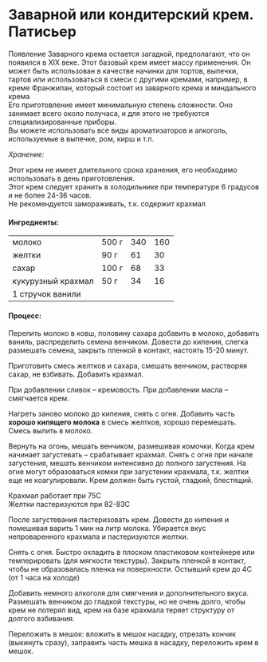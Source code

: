 # Заварной или кондитерский крем. Патисьер
Появление Заварного крема остается загадкой, предполагают, что он появился в XIX веке. Этот базовый крем имеет массу применения. Он может быть использован в качестве начинки для тортов, выпечки, тартов или использоваться в смеси с другими кремами, например, в креме Франжипан, который состоит из заварного крема и миндального крема  
Его приготовление имеет минимальную степень сложности. Оно занимает всего около получаса, и для этого не требуются специализированные приборы.  
Вы можете использовать все виды ароматизаторов и алкоголь, используемые в выпечке, ром, кирш и т.п.

*Хранение:*

Этот крем не имеет длительного срока хранения, его необходимо использовать в день приготовления.  
Этот крем следует хранить в холодильнике при температуре 6 градусов и не более 24-36 часов.   
Не рекомендуется замораживать, т.к. содержит крахмал

#### Ингредиенты:
| | | | |
| --- | --- | --- | --- |
| молоко | 500 г | 340 | 160  
| желтки | 90 г | 61 | 30  
| сахар | 100 г | 68 | 33  
| кукурузный крахмал | 50 г | 34 | 16  
| 1 стручок ванили |  

#### Процесс:

Перелить молоко в ковш, половину сахара добавить в молоко, добавить ваниль, распределить семена венчиком. Довести до кипения, слегка размешать семена, закрыть пленкой в контакт, настоять 15-20 минут.  

Приготовить смесь желтков и сахара, смешать венчиком, растворяя сахар, не взбивать. Добавить крахмал.  

При добавлении сливок – кремовость. При добавлении масла – смягчается крем.  

Нагреть заново молоко до кипения, снять с огня. Добавить часть **хорошо кипящего молока** в смесь желтков, хорошо перемешать. Смесь вылить в молоко.  

Вернуть на огонь, мешать венчиком, размешивая комочки. Когда крем начинает загустевать – срабатывает крахмал. Снять с огня при начале загустения, мешать венчиком интенсивно до полного загустения. На огне могут образоваться комки при загустении крахмала, т.к. желтки еще не коагулировали. Крем должен быть густой, гладкий, блестящий.  

Крахмал работает при 75С  
Желтки пастеризуются при 82-83С  

После загустевания пастеризовать крем. Довести до кипения и помешивая варить 1 мин на литр молока. Убирается вкус непроваренного крахмала и пастеризуются желтки.  

Снять с огня. Быстро охладить в плоском пластиковом контейнере или темперировать (для мягкости текстуры). Закрыть пленкой в контакт, чтобы не образовалась пленка на поверхности.
Остывший крем до 4С (от 1 часа на холоде)  

Добавить немного алкоголя для смягчения и дополнительного вкуса. Размешать венчиком до гладкой текстуры, но не очень долго, чтобы крем не потерял вид, крем на базе крахмала теряет структуру от долгого взбивания.  

Переложить в мешок: вложить в мешок насадку, отрезать кончик (выкинуть сразу), заправить часть мешка в насадку, переложить крем в мешок.
